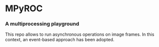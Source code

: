 # MPyROC

### A multiprocessing playground

This repo allows to run asynchronous operations on image frames.
In this context, an event-based approach has been adopted.
